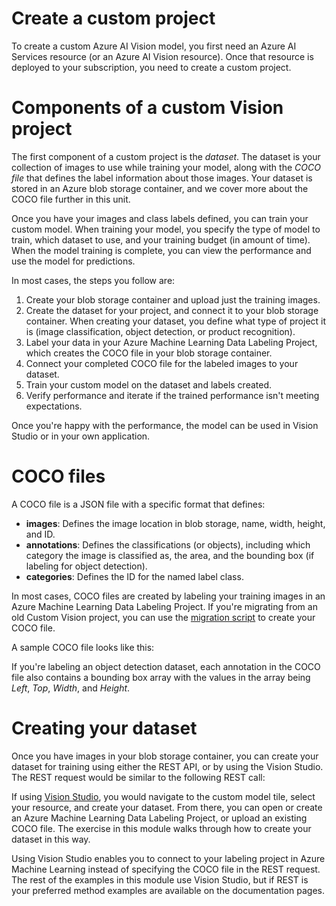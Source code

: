 
# 
# Create a custom project

To create a custom Azure AI Vision model, you first need an Azure AI Services resource (or an Azure AI Vision resource). Once that resource is deployed to your subscription, you need to create a custom project.

## 
# Components of a custom Vision project

The first component of a custom project is the *dataset*. The dataset is your collection of images to use while training your model, along with the *COCO file* that defines the label information about those images. Your dataset is stored in an Azure blob storage container, and we cover more about the COCO file further in this unit.

Once you have your images and class labels defined, you can train your custom model. When training your model, you specify the type of model to train, which dataset to use, and your training budget (in amount of time). When the model training is complete, you can view the performance and use the model for predictions.

In most cases, the steps you follow are:

1. Create your blob storage container and upload just the training images.
2. Create the dataset for your project, and connect it to your blob storage container. When creating your dataset, you define what type of project it is (image classification, object detection, or product recognition).
3. Label your data in your Azure Machine Learning Data Labeling Project, which creates the COCO file in your blob storage container.
4. Connect your completed COCO file for the labeled images to your dataset.
5. Train your custom model on the dataset and labels created.
6. Verify performance and iterate if the trained performance isn't meeting expectations.

Once you're happy with the performance, the model can be used in Vision Studio or in your own application.

### 
# COCO files

A COCO file is a JSON file with a specific format that defines:

- **images**: Defines the image location in blob storage, name, width, height, and ID.
- **annotations**: Defines the classifications (or objects), including which category the image is classified as, the area, and the bounding box (if labeling for object detection).
- **categories**: Defines the ID for the named label class.

In most cases, COCO files are created by labeling your training images in an Azure Machine Learning Data Labeling Project. If you're migrating from an old Custom Vision project, you can use the [migration script](/en-us/azure/ai-services/computer-vision/how-to/migrate-from-custom-vision?azure-portal=true) to create your COCO file.

A sample COCO file looks like this:

If you're labeling an object detection dataset, each annotation in the COCO file also contains a bounding box array with the values in the array being *Left*, *Top*, *Width*, and *Height*.

## 
# Creating your dataset

Once you have images in your blob storage container, you can create your dataset for training using either the REST API, or by using the Vision Studio. The REST request would be similar to the following REST call:

If using [Vision Studio](https://portal.vision.cognitive.azure.com/?azure-portal=true), you would navigate to the custom model tile, select your resource, and create your dataset. From there, you can open or create an Azure Machine Learning Data Labeling Project, or upload an existing COCO file. The exercise in this module walks through how to create your dataset in this way.

Using Vision Studio enables you to connect to your labeling project in Azure Machine Learning instead of specifying the COCO file in the REST request. The rest of the examples in this module use Vision Studio, but if REST is your preferred method examples are available on the documentation pages.



